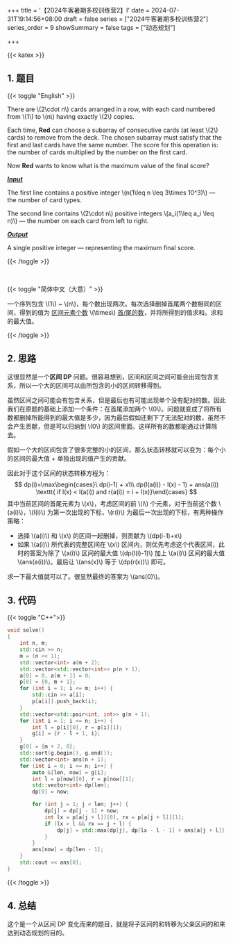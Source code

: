 +++
title = '【2024牛客暑期多校训练营2】I'
date = 2024-07-31T19:14:56+08:00
draft = false
series = ["2024牛客暑期多校训练营2"]
series_order = 9
showSummary = false
tags = ["动态规划"]

+++

{{< katex >}}

## 1. 题目

{{< toggle "English" >}}

There are \\(2\cdot n\\) cards arranged in a row, with each card numbered from \\(1\\) to \\(n\\) having exactly \\(2\\) copies.

Each time, **Red** can choose a subarray of consecutive cards (at least \\(2\\) cards) to remove from the deck. The chosen subarray must satisfy that the first and last cards have the same number. The score for this operation is: the number of cards multiplied by the number on the first card.

Now **Red** wants to know what is the maximum value of the final score?

***<u>Input</u>***

The first line contains a positive integer \\(n(1\leq n \leq 3\times 10^3)\\) — the number of card types.

The second line contains \\(2\cdot n\\) positive integers \\(a_i(1\leq a_i \leq n)\\) — the number on each card from left to right.

***<u>Output</u>***

A single positive integer — representing the maximum final score.

{{< /toggle  >}}

</br>

{{< toggle "简体中文（大意）" >}}

一个序列包含 \\(1\\) ~ \\(n\\)，每个数出现两次。每次选择删掉首尾两个数相同的区间，得到的值为 <u>区间元素个数</u> \\(\times\\) <u>首/尾的数</u>，并将所得到的值求和。求和的最大值。

{{< /toggle  >}}

## 2. 思路

这很显然是一个**区间 DP** 问题。很容易想到，区间和区间之间可能会出现包含关系，所以一个大的区间可以由所包含的小的区间转移得到。

虽然区间之间可能会有包含关系，但是最后也有可能出现单个没有配对的数。因此我们在原题的基础上添加一个条件：在首尾添加两个 \\(0\\)。问题就变成了将所有数都删掉所能得到的最大值是多少，因为最后假如还剩下了无法配对的数，虽然不会产生贡献，但是可以归纳到 \\(0\\) 的区间里面。这样所有的数都能通过计算除去。

假如一个大的区间包含了很多完整的小的区间，那么状态转移就可以变为：每个小的区间的最大值 + 单独出现的值产生的贡献。

因此对于这个区间的状态转移方程为：
$$
dp(i)=\max\begin{cases}\  dp(i-1) + x\\\ dp(l(a(i)) - l(x) - 1) + ans(a(i)) \texttt{ if l(x) < l(a(i)) and r(a(i)) = i + l(x)}\end{cases}
$$
其中当前区间的首尾元素为 \\(x\\)，考虑区间的前 \\(i\\) 个元素，对于当前这个数 \\(a(i)\\)，\\(l(i)\\) 为第一次出现的下标，\\(r(i)\\) 为最后一次出现的下标，有两种操作策略：

- 选择 \\(a(i)\\) 和 \\(x\\) 的区间一起删掉，则贡献为 \\(dp(i-1)+x\\)
- 如果 \\(a(i)\\) 所代表的完整区间在 \\(x\\) 区间内，则优先考虑这个代表区间，此时的答案为除了 \\(a(i)\\) 区间的最大值 \\(dp(l(i)-1)\\) 加上 \\(a(i)\\) 区间的最大值 \\(ans(a(i))\\)。最后让 \\(ans(x)\\) 等于 \\(dp(r(x))\\) 即可。

求一下最大值就可以了。很显然最终的答案为 \\(ans(0)\\)。

## 3. 代码

{{< toggle "C++">}}

```cpp
void solve()
{
    int n, m;
    std::cin >> n;
    m = (n << 1);
    std::vector<int> a(m + 2);
    std::vector<std::vector<int>> p(n + 1);
    a[0] = 0, a[m + 1] = 0;
    p[0] = {0, m + 1};
    for (int i = 1; i <= m; i++) {
        std::cin >> a[i];
        p[a[i]].push_back(i);
    }
    std::vector<std::pair<int, int>> g(n + 1);
    for (int i = 1; i <= n; i++) {
        int l = p[i][0], r = p[i][1];
        g[i] = {r - l + 1, i};
    }
    g[0] = {m + 2, 0};
    std::sort(g.begin(), g.end());
    std::vector<int> ans(n + 1);
    for (int i = 0; i <= n; i++) {
        auto &[len, now] = g[i];
        int l = p[now][0], r = p[now][1];
        std::vector<int> dp(len);
        dp[0] = now;

        for (int j = 1; j < len; j++) {
            dp[j] = dp[j - 1] + now;
            int lx = p[a[j + l]][0], rx = p[a[j + l]][1];
            if (lx > l && rx == j + l) {
                dp[j] = std::max(dp[j], dp[lx - l - 1] + ans[a[j + l]]);
            }
        }
        ans[now] = dp[len - 1];
    }
    std::cout << ans[0];
}
```

{{< /toggle >}}

## 4. 总结

这个是一个从区间 DP 变化而来的题目，就是将子区间的和转移为父亲区间的和来达到动态规划的目的。
